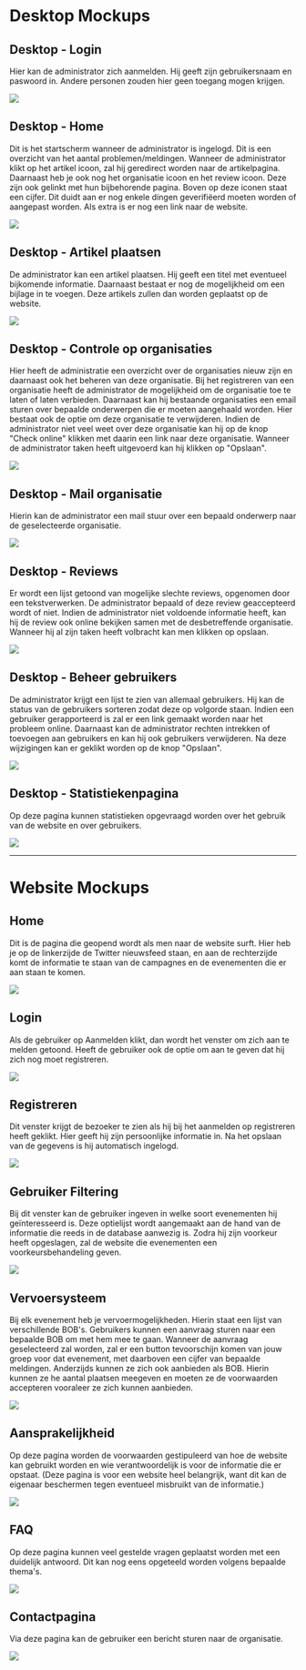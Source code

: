 # Desktop Mockups

## Desktop - Login

Hier kan de administrator zich aanmelden. Hij geeft zijn gebruikersnaam en paswoord in. Andere personen zouden hier geen toegang mogen krijgen. 

![](https://dl.dropboxusercontent.com/u/100598706/PXL/AppDev_Project/Dekstop%20-%20Login.png)

## Desktop - Home

Dit is het startscherm wanneer de administrator is ingelogd. Dit is een overzicht van het aantal problemen/meldingen. Wanneer de administrator klikt op het artikel icoon, zal hij geredirect worden naar de artikelpagina. Daarnaast heb je ook nog het organisatie icoon en het review icoon. Deze zijn ook gelinkt met hun bijbehorende pagina. Boven op deze iconen staat een cijfer. Dit duidt aan er nog enkele dingen geverifiëerd moeten worden of aangepast worden. Als extra is er nog een link naar de website.

![](https://dl.dropboxusercontent.com/u/100598706/PXL/AppDev_Project/Desktop%20-%20Home.png)

## Desktop - Artikel plaatsen

De administrator kan een artikel plaatsen. Hij geeft een titel met eventueel bijkomende informatie. Daarnaast bestaat er nog de mogelijkheid om een bijlage in te voegen. Deze artikels zullen dan worden geplaatst op de website.

![](https://dl.dropboxusercontent.com/u/100598706/PXL/AppDev_Project/Desktop%20-%20Artikel%20plaatsen.png)

## Desktop - Controle op organisaties

Hier heeft de administratie een overzicht over de organisaties nieuw zijn en daarnaast ook het beheren van deze organisatie. Bij het registreren van een organisatie heeft de administrator de mogelijkheid om de organisatie toe te laten of laten verbieden. Daarnaast kan hij bestaande organisaties een email sturen over bepaalde onderwerpen die er moeten aangehaald worden. Hier bestaat ook de optie om deze organisatie te verwijderen. Indien de administrator niet veel weet over deze organisatie kan hij op de knop "Check online" klikken met daarin een link naar deze organisatie. Wanneer de administrator taken heeft uitgevoerd kan hij klikken op "Opslaan".

![](https://dl.dropboxusercontent.com/u/100598706/PXL/AppDev_Project/Desktop%20-%20Controle%20op%20organisatie.PNG)

## Desktop - Mail organisatie

Hierin kan de administrator een mail stuur over een bepaald onderwerp naar de geselecteerde organisatie.

![](https://dl.dropboxusercontent.com/u/100598706/PXL/AppDev_Project/Desktop%20-%20Mail%20organisatie.png)

## Desktop - Reviews

Er wordt een lijst getoond van mogelijke slechte reviews, opgenomen door een tekstverwerken. De administrator bepaald of deze review geaccepteerd wordt of niet. Indien de administrator niet voldoende informatie heeft, kan hij de review ook online bekijken samen met de desbetreffende organisatie. Wanneer hij al zijn taken heeft volbracht kan men klikken op opslaan.

![](https://dl.dropboxusercontent.com/u/100598706/PXL/AppDev_Project/Desktop%20-%20Controle%20op%20Reviews.png)

## Desktop - Beheer gebruikers

De administrator krijgt een lijst te zien van allemaal gebruikers. Hij kan de status van de gebruikers sorteren zodat deze op volgorde staan. Indien een gebruiker gerapporteerd is zal er een link gemaakt worden naar het probleem online. Daarnaast kan de administrator rechten intrekken of toevoegen aan gebruikers en kan hij ook gebruikers verwijderen. Na deze wijzigingen kan er geklikt worden op de knop "Opslaan".

![](https://dl.dropboxusercontent.com/u/100598706/PXL/AppDev_Project/Desktop%20-%20Beheer%20gebruikers.PNG)

## Desktop - Statistiekenpagina

Op deze pagina kunnen statistieken opgevraagd worden over het gebruik van de website en over gebruikers.

![](https://dl.dropboxusercontent.com/u/100598706/PXL/AppDev_Project/Desktop%20-%20Statistieken.PNG)

----------

# Website Mockups

## Home

Dit is de pagina die geopend wordt als men naar de website surft. Hier heb je op de linkerzijde de Twitter nieuwsfeed staan, en aan de rechterzijde komt de informatie te staan van de campagnes en de evenementen die er aan staan te komen.

![](https://dl.dropboxusercontent.com/u/100598706/PXL/AppDev_Project/home.png)

## Login

Als de gebruiker op Aanmelden klikt, dan wordt het venster om zich aan te melden getoond. Heeft de gebruiker ook de optie om aan te geven dat hij zich nog moet registreren.

![](https://dl.dropboxusercontent.com/u/100598706/PXL/AppDev_Project/login.png)

## Registreren

Dit venster krijgt de bezoeker te zien als hij bij het aanmelden op registreren heeft geklikt. Hier geeft hij zijn persoonlijke informatie in. Na het opslaan van de gegevens is hij automatisch ingelogd.

![](https://dl.dropboxusercontent.com/u/100598706/PXL/AppDev_Project/registreren.png)

## Gebruiker Filtering

Bij dit venster kan de gebruiker ingeven in welke soort evenementen hij geïnteresseerd is. Deze optielijst wordt aangemaakt aan de hand van de informatie die reeds in de database aanwezig is. Zodra hij zijn voorkeur heeft opgeslagen, zal de website die evenementen een voorkeursbehandeling geven.

![](https://dl.dropboxusercontent.com/u/100598706/PXL/AppDev_Project/Gebruiker_Filtering.png)

## Vervoersysteem

Bij elk evenement heb je vervoermogelijkheden. Hierin staat een lijst van verschillende BOB's. Gebruikers kunnen een aanvraag sturen naar een bepaalde BOB om met hem mee te gaan. Wanneer de aanvraag geselecteerd zal worden, zal er een button tevoorschijn komen van jouw groep voor dat evenement, met daarboven een cijfer van bepaalde meldingen. Anderzijds kunnen ze zich ook aanbieden als BOB. Hierin kunnen ze he aantal plaatsen meegeven en moeten ze de voorwaarden accepteren vooraleer ze zich kunnen aanbieden.

![](https://dl.dropboxusercontent.com/u/100598706/PXL/AppDev_Project/Vervoersysteem.png)

## Aansprakelijkheid

Op deze pagina worden de voorwaarden gestipuleerd van hoe de website kan gebruikt worden en wie verantwoordelijk is voor de informatie die er opstaat. (Deze pagina is voor een website heel belangrijk, want dit kan de eigenaar beschermen tegen eventueel misbruikt van de informatie.)

![](https://dl.dropboxusercontent.com/u/100598706/PXL/AppDev_Project/aansprakelijkheid.png)

## FAQ

Op deze pagina kunnen veel gestelde vragen geplaatst worden met een duidelijk antwoord. Dit kan nog eens opgeteeld worden volgens bepaalde thema's.

![](https://dl.dropboxusercontent.com/u/100598706/PXL/AppDev_Project/FAQ.png)

## Contactpagina

Via deze pagina kan de gebruiker een bericht sturen naar de organisatie.

![](https://dl.dropboxusercontent.com/u/100598706/PXL/AppDev_Project/Contactpagina.png)